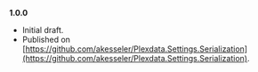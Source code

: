 

**1.0.0**
- Initial draft.
- Published on [https://github.com/akesseler/Plexdata.Settings.Serialization](https://github.com/akesseler/Plexdata.Settings.Serialization).
